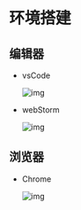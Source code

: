 # 环境搭建

## 编辑器

- vsCode

  ![img](https://tva1.sinaimg.cn/large/007S8ZIlgy1gfeffa5o6nj3058044dfq.jpg)

- webStorm

  ![img](https://tva1.sinaimg.cn/large/007S8ZIlgy1gfefjwdavqj305d05c0sm.jpg)

  

  

## 浏览器

- Chrome

  ![img](https://tva1.sinaimg.cn/large/007S8ZIlgy1gfefm32t6xj305a04u0ss.jpg)

  

